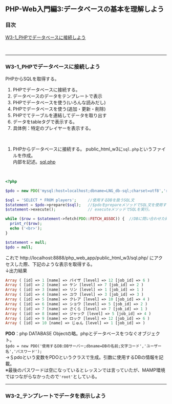 ## PHP-Web入門編3:データベースの基本を理解しよう


### 目次
[W3-1_PHPでデータベースに接続しよう](#W3-1_PHPでデータベースに接続しよう)</br>



</br>

***

### W3-1_PHPでデータベースに接続しよう
PHPからSQLを取得する。
1. PHPでデータベースに接続する。
2. データベースのデータをテンプレートで表示
3. PHPでデータベースを使う(いろんな読みだし)
4. PHPでデータベースを使う(追加・更新・削除)
5. PHPでてテーブルを連結してデータを取り出す
6. データをtableタグで表示する。
7. 具体例：特定のプレイヤーを表示する。
</br>

1. PHPからデータベースに接続する。
public_html_w3に`sql.php`というファイルを作成。</br>
内部を記述。[sql.php](/public_html_w3/sql.php)</br>
</br>

```php
<?php

$pdo = new PDO('mysql:host=localhost;dbname=LNG_db-sql;charset=utf8','root','root');  //ここをPDOという。

$sql = 'SELECT * FROM players';     //使用するDBを扱うSQL文
$statement = $pdo->prepare($sql);   //$pdoをprepareメソッドでSQL文を使用する準備をして
$statement->execute();              // executeメソッドでSQLを実行。

while ($row = $statement->fetch(PDO::FETCH_ASSOC)) {  //DBに問い合わせた結果をfetchメソッドで一行ずつ取り出す。このPDO::の指定で取り出したデータの形式を指定している。(ここではカラム名に添え字をつけた形で指定)
  print_r($row);
  echo ('<br>');
}

$statement = null;
$pdo = null;
```
これで
http://localhost:8888/php_web_app/public_html_w3/sql.php/
にアクセスした際、下記のような表示を取得する。
</br>
↓出力結果
```php
Array ( [id] => 1 [name] => パイザ [level] => 12 [job_id] => 6 )
Array ( [id] => 2 [name] => ケン [level] => 7 [job_id] => 2 )
Array ( [id] => 3 [name] => リン [level] => 1 [job_id] => 1 )
Array ( [id] => 4 [name] => ユウ [level] => 3 [job_id] => 3 )
Array ( [id] => 5 [name] => クレア [level] => 10 [job_id] => 4 )
Array ( [id] => 6 [name] => ショウ [level] => 5 [job_id] => 2 )
Array ( [id] => 7 [name] => さくら [level] => 7 [job_id] => 1 )
Array ( [id] => 8 [name] => ジャック [level] => 5 [job_id] => 4 )
Array ( [id] => 9 [name] => ロック [level] => 12 [job_id] => 6 )
Array ( [id] => 10 [name] => じゅん [level] => 1 [job_id] => )
```

**PDO**：php DATABASE Objectの略。phpとデータベースをつなぐオブジェクト。</br>
`$pdo = new PDO('使用するDB:DBサーバー;dbname=DBの名前;文字コード','ユーザー名','パスワード');`</br>
→＄pdoという変数をPDOというクラスで生成。引数に使用するDBの情報を記載。</br>
※最後のパスワードは空になっているとレッスンでは言っていたが、MAMP環境ではつながらなかったので`'root'`としている。</br>


***

### W3-2_テンプレートでデータを表示しよう
